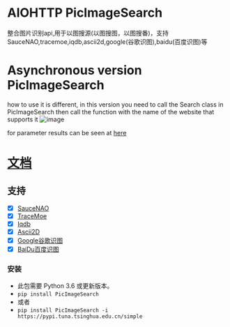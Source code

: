 # AIOHTTP PicImageSearch
整合图片识别api,用于以图搜源(以图搜图，以图搜番)，支持SauceNAO,tracemoe,iqdb,ascii2d,google(谷歌识图),baidu(百度识图)等

# Asynchronous version PicImageSearch

how to use it is different, in this version you need to call the Search class in PicImageSearch then call the function with the name of the website that supports it
![image](https://user-images.githubusercontent.com/68429210/116098906-a2880480-a6d5-11eb-96bf-3001f7c49979.png)

for parameter results can be seen at [here](https://github.com/kitUIN/PicImageSearch/tree/main/test)
# [文档](https://kituin.github.io/PicImageSearch/)

## 支持
- [x] [SauceNAO](https://saucenao.com/)
- [x] [TraceMoe](https://trace.moe/)
- [x] [Iqdb](http://www.iqdb.org/)
- [x] [Ascii2D](https://ascii2d.net/)
- [x] [Google谷歌识图](https://www.google.com/imghp)
- [x] [BaiDu百度识图](https://graph.baidu.com/) 
### 安装
- 此包需要 Python 3.6 或更新版本。
- `pip install PicImageSearch`
- 或者
- `pip install PicImageSearch -i https://pypi.tuna.tsinghua.edu.cn/simple`

